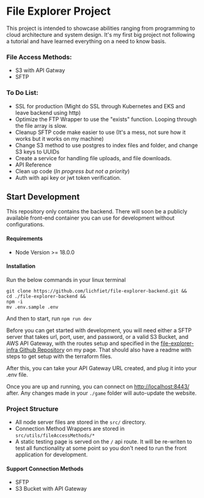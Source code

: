 
# File Explorer Project

This project is intended to showcase abilities ranging from programming to cloud architecture and system design. It's my first big project not following a tutorial and have learned everything on a need to know basis.

### File Access Methods:
- S3 with API Gatway
- SFTP

### To Do List:
- SSL for production (Might do SSL through Kubernetes and EKS and leave backend using http)
- Optimize the FTP Wrapper to use the "exists" function. Looping through the file array is slow.
- Cleanup SFTP code make easier to use (It's a mess, not sure how it works but it works on my machine)
- Change S3 method to use postgres to index files and folder, and change S3 keys to UUIDs
- Create a service for handling file uploads, and file downloads.
- API Reference
- Clean up code (*In progress but not a priority*)
- Auth with api key or jwt token verification.

## Start Development
This repository only contains the backend. There will soon be a publicly available front-end container you can use for development without configurations.
#### Requirements

- Node Version >= 18.0.0

#### Installation

Run the below commands in your linux terminal

```
git clone https://github.com/lichfiet/file-explorer-backend.git &&
cd ./file-explorer-backend &&
npm -i
mv .env.sample .env
```

And then to start, run `npm run dev`

Before you can get started with development, you will need either a SFTP server that takes url, port, user, and password, or a valid S3 Bucket, and AWS API Gateway, with the routes setup and specified in the [file-explorer-infra Github Repository](https://github.com/lichfiet/file-explorer-infra.git/) on my page. That should also have a readme with steps to get setup with the terraform files.

After this, you can take your API Gateway URL created, and plug it into your .env file.


Once you are up and running, you can connect on [http://localhost:8443/](http://localhost:8443/) after. Any changes made in your `./game` folder will auto-update the website.

### Project Structure

- All node server files are stored in the `src/` directory.
- Connection Method Wrappers are stored in `src/utils/fileAccessMethods/*`
- A static testing page is served on the `/` api route. It will be re-writen to test all functionality at some point so you don't need to run the front application for development.

#### Support Connection Methods 
- SFTP
- S3 Bucket with API Gateway

